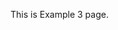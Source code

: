 <html>
  <head>
    <script src="https://cdn.onesignal.com/sdks/web/v16/OneSignalSDK.page.js" defer></script>
<script>
  window.OneSignalDeferred = window.OneSignalDeferred || [];
  OneSignalDeferred.push(function(OneSignal) {
    OneSignal.init({
      appId: "de598ac8-0ddc-4ec2-b5d5-1b0d6c799cc6",
      safari_web_id: "web.onesignal.auto.35c3b21f-3634-4ed2-bd52-fd09e2637415",
      notifyButton: {
        enable: true,
      },
    });
  });
</script>
  </head>
  <body>
    <p>This is Example 3 page.</p>
  </body>
</html>
